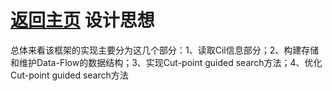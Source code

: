 [返回主页](../README.md)
设计思想
=========================
总体来看该框架的实现主要分为这几个部分：1、读取Cil信息部分；2、构建存储和维护Data-Flow的数据结构；3、实现Cut-point guided search方法；4、优化Cut-point guided search方法